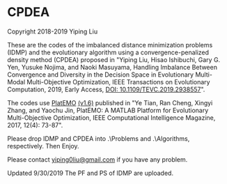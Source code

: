# CPDEA
Copyright 2018-2019 Yiping Liu 

These are the codes of the imbalanced distance minimization problems (IDMP) and the evolutionary algorithm using a convergence-penalized density method (CPDEA) proposed in "Yiping Liu, Hisao Ishibuchi, Gary G. Yen, Yusuke Nojima, and Naoki Masuyama, Handling Imbalance Between Convergence and Diversity in the Decision Space in Evolutionary Multi-Modal Multi-Objective Optimization, IEEE Transactions on Evolutionary Computation, 2019, Early Access, [DOI: 10.1109/TEVC.2019.2938557](http://dx.doi.org/10.1109/TEVC.2019.2938557)". 

The codes use [PlatEMO](https://github.com/BIMK/PlatEMO) [(v1.6)](https://github.com/BIMK/PlatEMO/releases/tag/PlatEMO_v1.6.1) published in "Ye Tian, Ran Cheng, Xingyi Zhang, and Yaochu Jin, PlatEMO: A MATLAB Platform for Evolutionary Multi-Objective Optimization, IEEE Computational Intelligence Magazine, 2017, 12(4): 73-87". 

Please drop IDMP and CPDEA into .\Problems and .\Algorithms, respectively. Then Enjoy. 

Please contact yiping0liu@gmail.com if you have any problem.

Updated 9/30/2019
The PF and PS of IDMP are uploaded.
